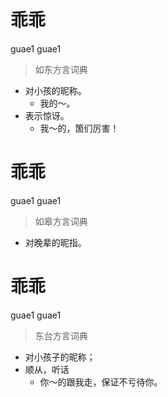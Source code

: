 # 乖乖
guae1 guae1
> 如东方言词典
- 对小孩的昵称。
  - 我的～。
- 表示惊讶。
  - 我～的，箇们厉害！

# 乖乖
guae1 guae1
> 如皋方言词典
- 对晚辈的昵指。

# 乖乖
guae1 guae1
> 东台方言词典
- 对小孩子的昵称；
- 顺从，听话
  - 你～的跟我走，保证不亏待你。
